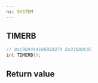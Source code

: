 ```yaml
---
ns: SYSTEM
---
```

## TIMERB

```c
// 0xC9D9444186B5A374 0x330A9C0C
int TIMERB();
```


## Return value
